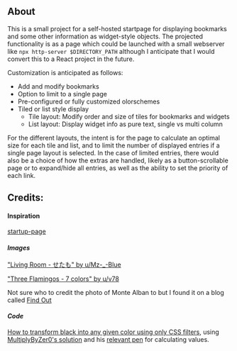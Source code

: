 ## About ##

This is a small project for a self-hosted startpage for displaying bookmarks and some other information as widget-style objects. The projected functionality is as a page which could be launched with a small webserver like `npx http-server $DIRECTORY_PATH` although I anticipate that I would convert this to a React project in the future.

Customization is anticipated as follows:

- Add and modify bookmarks
- Option to limit to a single page 
- Pre-configured or fully customized olorschemes
- Tiled or list style display
  + Tile layout: Modify order and size of tiles for bookmarks and widgets
  + List layout: Display widget info as pure text, single vs multi column 

For the different layouts, the intent is for the page to calculate an optimal size for each tile and list, and to limit the number of displayed entries if a single page layout is selected. In the case of limited entries, there would also be a choice of how the extras are handled, likely as a button-scrollable page or to expand/hide all entries, as well as the ability to set the priority of each link.

## Credits: ##

#### Inspiration ####

[startup-page](https://timothypholmes.github.io/startup-page/)

#### *Images* ####

["Living Room - せたも" by u/Mz-\_-Blue](https://www.reddit.com/r/PixelArt/comments/x5kwef/living_room_せたも/?utm_source=share&utm_medium=web2x&context=3)

["Three Flamingos - 7 colors" by u/v78 ](https://www.reddit.com/r/PixelArt/comments/s239lg/oc_three_flamingos_7_colors/?utm_source=share&utm_medium=web2x&context=3)

Not sure who to credit the photo of Monte Alban to but I found it on a blog called [Find Out](https://founditok.blogspot.com/2021/07/monte-alban-mexico-ruins.html)

#### *Code* ####

[How to transform black into any given color using only CSS filters](https://stackoverflow.com/questions/42966641/how-to-transform-black-into-any-given-color-using-only-css-filters/43960991#43960991), using [MultiplyByZer0's solution](https://stackoverflow.com/questions/42966641/how-to-transform-black-into-any-given-color-using-only-css-filters/43960991#43960991) and his [relevant pen](https://codepen.io/sosuke/pen/Pjoqqp) for calculating values.
